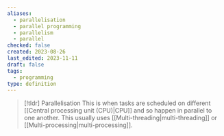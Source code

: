 ```yaml
---
aliases:
  - parallelisation
  - parallel programming
  - parallelism
  - parallel
checked: false
created: 2023-08-26
last_edited: 2023-11-11
draft: false
tags:
  - programming
type: definition
---
```

>[!tldr] Parallelisation
>This is when tasks are scheduled on different [[Central processing unit (CPU)|CPU]] and so happen in parallel to one another. This usually uses [[Multi-threading|multi-threading]] or [[Multi-processing|multi-processing]].

